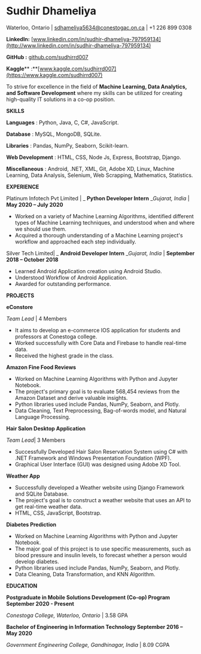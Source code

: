 # **Sudhir Dhameliya**

Waterloo, Ontario | [sdhameliya5634@conestogac.on.ca](mailto:sdhameliya5634@conestogac.on.ca) | +1 226 899 0308


**LinkedIn:** [www.linkedin.com/in/sudhir-dhameliya-797959134](http://www.linkedin.com/in/sudhir-dhameliya-797959134)

**GitHub :** [github.com/sudhirrd007](https://github.com/sudhirrd007)

**Kaggle**** :**[www.kaggle.com/sudhirrd007](https://www.kaggle.com/sudhirrd007)

To strive for excellence in the field of **Machine Learning, Data Analytics, and Software Development** where my skills can be utilized for creating high-quality IT solutions in a co-op position.

**SKILLS**

**Languages** : Python, Java, C, C#, JavaScript.

**Database** : MySQL, MongoDB, SQLite.

**Libraries** : Pandas, NumPy, Seaborn, Scikit-learn.

**Web Development** : HTML, CSS, Node Js, Express, Bootstrap, Django.

**Miscellaneous** : Android, .NET, XML, Git, Adobe XD, Linux, Machine Learning, Data Analysis, Selenium, Web Scrapping, Mathematics, Statistics.

**EXPERIENCE**

Platinum Infotech Pvt Limited | _ **Python Developer Intern** __Gujarat, India_ | **May 2020 – July 2020**

- Worked on a variety of Machine Learning Algorithms, identified different types of Machine Learning techniques, and understood when and where we should use them.
- Acquired a thorough understanding of a Machine Learning project&#39;s workflow and approached each step individually.

Silver Tech Limited| _ **Android Developer Intern** __Gujarat, India_ | **September 2018 – October 2018**

- Learned Android Application creation using Android Studio.
- Understood Workflow of Android Application.
- Awarded for outstanding performance.

**PROJECTS**

**eConstore**

_Team Lead_ | 4 Members

- It aims to develop an e-commerce IOS application for students and professors at Conestoga college.
- Worked successfully with Core Data and Firebase to handle real-time data.
- Received the highest grade in the class.

**Amazon Fine Food Reviews**

- Worked on Machine Learning Algorithms with Python and Jupyter Notebook.
- The project&#39;s primary goal is to evaluate 568,454 reviews from the Amazon Dataset and derive valuable insights.
- Python libraries used include Pandas, NumPy, Seaborn, and Plotly.
- Data Cleaning, Text Preprocessing, Bag-of-words model, and Natural Language Processing.

**Hair Salon Desktop Application**

_Team Lead_| 3 Members

- Successfully Developed Hair Salon Reservation System using C# with .NET Framework and Windows Presentation Foundation (WPF).
- Graphical User Interface (GUI) was designed using Adobe XD Tool.

**Weather App**

- Successfully developed a Weather website using Django Framework and SQLite Database.
- The project&#39;s goal is to construct a weather website that uses an API to get real-time weather data.
- HTML, CSS, JavaScript, Bootstrap.

**Diabetes Prediction**

- Worked on Machine Learning Algorithms with Python and Jupyter Notebook.
- The major goal of this project is to use specific measurements, such as blood pressure and insulin levels, to forecast whether a person would develop diabetes.
- Python libraries used include Pandas, NumPy, Seaborn, and Plotly.
- Data Cleaning, Data Transformation, and KNN Algorithm.

**EDUCATION**

**Postgraduate in Mobile Solutions Development (Co-op) Program September 2020 - Present**

_Conestoga College, Waterloo, Ontario_ | 3.58 GPA

**Bachelor of Engineering in Information Technology September 2016 – May 2020**

_Government Engineering College, Gandhinagar, India_ | 8.09 CGPA
